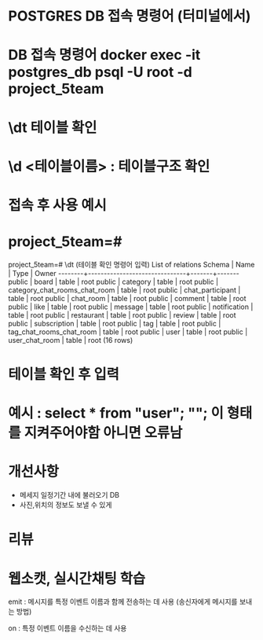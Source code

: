 # POSTGRES DB 접속 명령어 (터미널에서)
# DB 접속 명령어 docker exec -it postgres_db psql -U root -d project_5team
# \dt 테이블 확인 
# \d <테이블이름> : 테이블구조 확인 
# 접속 후 사용 예시 
# project_5team=# 

project_5team=# \dt (테이블 확인 명령어 입력)
                   List of relations
 Schema |             Name              | Type  | Owner 
--------+-------------------------------+-------+-------
 public | board                         | table | root
 public | category                      | table | root
 public | category_chat_rooms_chat_room | table | root
 public | chat_participant              | table | root
 public | chat_room                     | table | root
 public | comment                       | table | root
 public | like                          | table | root
 public | message                       | table | root
 public | notification                  | table | root
 public | restaurant                    | table | root
 public | review                        | table | root
 public | subscription                  | table | root
 public | tag                           | table | root
 public | tag_chat_rooms_chat_room      | table | root
 public | user                          | table | root
 public | user_chat_room                | table | root
(16 rows)

# 테이블 확인 후 입력 
# 예시 : select * from "user";  ""; 이 형태를 지켜주어야함 아니면 오류남

# 개선사항 
-   메세지 일정기간 내에 불러오기 DB 
-   사진,위치의 정보도 보낼 수 있게

# 리뷰 


# 웹소캣, 실시간채팅 학습
emit : 메시지를 특정 이벤트 이름과 함께 전송하는 데 사용 (송신자에게 메시지를 보내는 방법)

on : 특정 이벤트 이름을 수신하는 데 사용 
